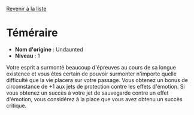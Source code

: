 [Revenir à la liste](..)

# Téméraire

 * **Nom d'origine** : Undaunted
 * **Niveau** : 1


<p><span id="ctl00_MainContent_DetailedOutput">Votre esprit a surmonté beaucoup d'épreuves au cours de sa longue existence et vous êtes certain de pouvoir surmonter n'importe quelle difficulté que la vie placera sur votre passage. Vous obtenez un bonus de circomstance de +1 aux jets de protection contre les effets d'émotion. Si vous obtenez un succès à votre jet de sauvegarde contre un effet d'émotion, vous considérez à la place que vous avez obtenu un succès critique.&nbsp;</span></p>